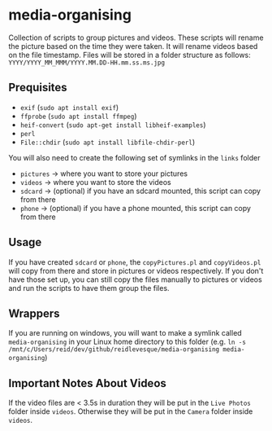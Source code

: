 # media-organising

Collection of scripts to group pictures and videos. These scripts will rename the picture based on the time they were taken. It will rename videos based on the file timestamp.
Files will be stored in a folder structure as follows: `YYYY/YYYY_MM_MMM/YYYY.MM.DD-HH.mm.ss.ms.jpg`

## Prequisites

* `exif` (`sudo apt install exif`)
* `ffprobe` (`sudo apt install ffmpeg`)
* `heif-convert` (`sudo apt-get install libheif-examples`)
* `perl`
* `File::chdir` (`sudo apt install libfile-chdir-perl`)

You will also need to create the following set of symlinks in the `links` folder

* `pictures` -> where you want to store your pictures
* `videos` -> where you want to store the videos
* `sdcard` -> (optional) if you have an sdcard mounted, this script can copy from there
* `phone` -> (optional) if you have a phone mounted, this script can copy from there

## Usage

If you have created `sdcard` or `phone`, the `copyPictures.pl` and `copyVideos.pl` will copy from there and store in pictures or videos respectively. If you don't have those set up, you can still copy the files manually to pictures or videos and run the scripts to have them group the files.

## Wrappers

If you are running on windows, you will want to make a symlink called `media-organising` in your Linux home directory to this folder (e.g. `ln -s /mnt/c/Users/reid/dev/github/reidlevesque/media-organising media-organising`)

## Important Notes About Videos

If the video files are < 3.5s in duration they will be put in the `Live Photos` folder inside `videos`. Otherwise they will be put in the `Camera` folder inside `videos`.
